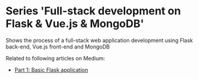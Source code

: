 # Series 'Full-stack development on Flask & Vue.js & MongoDB'

Shows the process of a full-stack web application development using Flask back-end, Vue.js front-end and MongoDB

Related to following articles on Medium:

- [Part 1: Basic Flask application]


[Part 1: Basic Flask application]: https://medium.com/@vedanta6/full-stack-development-on-flask-vue-js-1-basic-flask-application-519143c9a3bf
